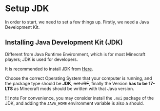 # Setup JDK

In order to start, we need to set a few things up. Firstly, we need a Java Development Kit.

## Installing Java Development Kit (JDK)
Different from Java Runtime Environment, which is for most Minecraft players; JDK is used for developers.

It is recommended to install JDK from [Here](https://adoptium.net/temurin/releases/).

Choose the correct Operating System that your computer is running, and the package type should be **JDK**, <s>not JRE</s>, finally the Version **has to be 17-LTS** as Minecraft mods should be written with that Java version.

!!! note
    For convenience, you may consider install the `.msi` package of the JDK, and adding the `JAVA_HOME` environment variable is also a should.